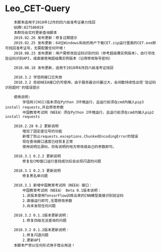 # Leo_CET-Query
        本脚本适用于2018年12月的四六级准考证暴力找回
        QQ群:827586019  
        本群将会实时更新查询脚本
		2019.02.26 发布更新：修复过期提示
		2019.02.25 发布更新：64位Windows系统的用户下载CET.zip运行里面的CET.exe即可找回准考证号，无需配置任何环境！
		2018.08.23 发布更新：用户需修改验证码识别代码（参考超级鹰实例版本），自行寻找验证码识别API，或直接使用超级鹰实例版本（记得修改账号密码）
		
		2018.08.18 发布更新，适用于2018年6月四六级准考证找回
		
		2018.3.2 学信网接口已失效
		2018.3.2 目前NEEA接口仍可使用，由于服务器访问量过大，会间歇持续性出现'验证码识别超时'的错误提示
        
        使用说明:  
            学信网(CHSI)版本须在Python 3环境运行，且运行前须在cmd内输入pip3 install requests,并且修改参数
            中国教育考试网（NEEA）须在Python 2环境运行，且运行前须在cmd内输入pip2 install requests
        
        2018.2.28 0.2 更新说明
            增加了固定座位号的功能
            新增了防止requests.exceptions.ChunkedEncodingError的错误
            现在查询接口速度已经恢复正常
            使用说明见源码，将有说明的地方修改成自己的参数即可。
			
		2018.3.1 0.2.2 更新说明
            修复在CMD窗口运行查找成功后会出现闪退的问题
			
		2018.3.1 0.2.3 更新说明
            修复黑名单问题
            
        2018.3.1 新增中国教育考试网（NEEA）接口：
            中国教育考试网（NEEA） Beta 0.1版本说明：
            1.该版本使用TensorFlow训练出来的CNN模型直接识别验证码
            2.直接运行即可,无需修改参数
            3.尚未发现任何问题
        
		2018.3.2 0.1.1版本更新说明：
			1.修复四级无法查询的问题

		2018.3.2 0.1.2版本更新说明：
			1.修复闪退问题
			2.更新API
        本脚本严禁以任何形式用于商业用途！
